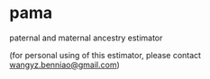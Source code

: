# pama
paternal and maternal ancestry estimator

(for personal using of this estimator, please contact wangyz.benniao@gmail.com)
